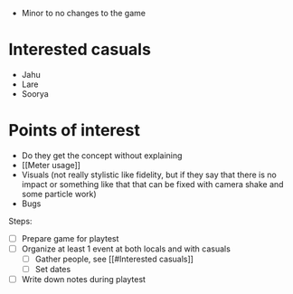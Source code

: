 - Minor to no changes to the game

# Interested casuals
- Jahu
- Lare
- Soorya

# Points of interest
- Do they get the concept without explaining
- [[Meter usage]]
- Visuals (not really stylistic like fidelity, but if they say that there is no impact or something like that that can be fixed with camera shake and some particle work)
- Bugs

Steps:
- [ ] Prepare game for playtest
- [ ] Organize at least 1 event at both locals and with casuals
	- [ ] Gather people, see [[#Interested casuals]]
	- [ ] Set dates
- [ ] Write down notes during playtest